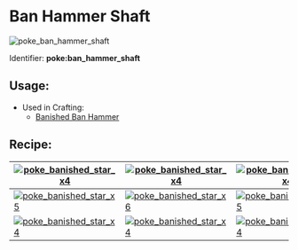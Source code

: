 # Ban Hammer Shaft

![poke\_ban\_hammer\_shaft](https://github.com/ItsMePok/PFE/assets/136857747/11c70f17-8411-4e05-bec6-497ff08acd81)

Identifier: **poke:ban\_hammer\_shaft**

## Usage:

* Used in Crafting:
  * [Banished Ban Hammer](https://github.com/ItsMePok/PFE/wiki/Ban-Hammer)

## Recipe:

| [![poke\_banished\_star\_x4](https://github.com/ItsMePok/PFE/assets/136857747/fe59da80-6212-4204-9d12-39e0bdbc55ff)](https://pfewiki.gitbook.io/home/items/banished-stars/banished-star-x4) | [![poke\_banished\_star\_x4](https://github.com/ItsMePok/PFE/assets/136857747/fe59da80-6212-4204-9d12-39e0bdbc55ff)](https://pfewiki.gitbook.io/home/items/banished-stars/banished-star-x4) | [![poke\_banished\_star\_x4](https://github.com/ItsMePok/PFE/assets/136857747/fe59da80-6212-4204-9d12-39e0bdbc55ff)](https://pfewiki.gitbook.io/home/items/banished-stars/banished-star-x4) |
| ------------------------------------------------------------------------------------------------------------------------------------------------------------------------------------------- | ------------------------------------------------------------------------------------------------------------------------------------------------------------------------------------------- | ------------------------------------------------------------------------------------------------------------------------------------------------------------------------------------------- |
| [![poke\_banished\_star\_x5](https://github.com/ItsMePok/PFE/assets/136857747/9086e115-5294-4526-8dff-b4b36cb51c1c)](https://pfewiki.gitbook.io/home/items/banished-stars/banished-star-x5) | [![poke\_banished\_star\_x6](https://github.com/ItsMePok/PFE/assets/136857747/15a02353-f6d6-4420-8d56-9194e332a770)](https://pfewiki.gitbook.io/home/items/banished-stars/banished-star-x6) | [![poke\_banished\_star\_x5](https://github.com/ItsMePok/PFE/assets/136857747/9086e115-5294-4526-8dff-b4b36cb51c1c)](https://pfewiki.gitbook.io/home/items/banished-stars/banished-star-x5) |
| [![poke\_banished\_star\_x4](https://github.com/ItsMePok/PFE/assets/136857747/fe59da80-6212-4204-9d12-39e0bdbc55ff)](https://pfewiki.gitbook.io/home/items/banished-stars/banished-star-x4) | [![poke\_banished\_star\_x4](https://github.com/ItsMePok/PFE/assets/136857747/fe59da80-6212-4204-9d12-39e0bdbc55ff)](https://pfewiki.gitbook.io/home/items/banished-stars/banished-star-x4) | [![poke\_banished\_star\_x4](https://github.com/ItsMePok/PFE/assets/136857747/fe59da80-6212-4204-9d12-39e0bdbc55ff)](https://pfewiki.gitbook.io/home/items/banished-stars/banished-star-x4) |
